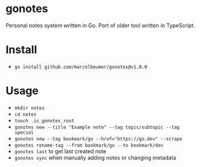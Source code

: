 # gonotes

Personal notes system written in Go. Port of older tool written in TypeScript.

# Install

- `go install github.com/marcelbeumer/gonotes@v1.0.0`

# Usage

- `mkdir notes`
- `cd notes`
- `touch .is_gonotes_root`
- `gonotes new --title "Example note" --tag topic/subtopic --tag special`
- `gonotes new --tag bookmark/go --href="https://go.dev" --scrape`
- `gonotes rename-tag --from bookmark/go --to bookmark/dev`
- `gonotes last` to get last created note
- `gonotes sync` when manually adding notes or changing metadata
